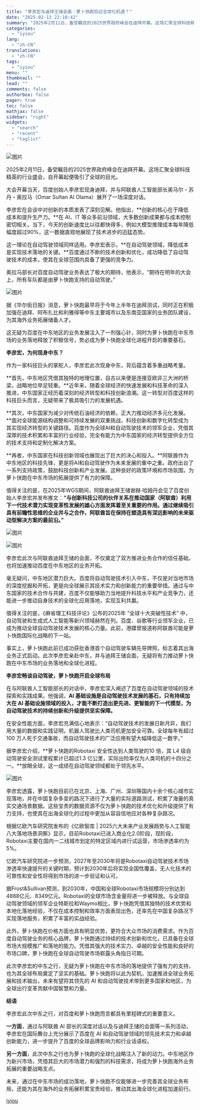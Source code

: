 ```yaml
---
title: "李彦宏与迪拜王储会面：萝卜快跑将迎全球化机遇？"
date: "2025-02-13 22:10:42"
summary: "2025年2月11日，备受瞩目的2025世界政府峰会在迪拜开幕。这场汇聚全球科技精英的行业盛会，自开..."
categories:
  - "iyiou"
lang:
  - "zh-CN"
translations:
  - "zh-CN"
tags:
  - "iyiou"
menu: ""
thumbnail: ""
lead: ""
comments: false
authorbox: false
pager: true
toc: false
mathjax: false
sidebar: "right"
widgets:
  - "search"
  - "recent"
  - "taglist"
---
```


![图片](https://diting-hetu.iyiou.com/async/paste/y2vjFJypVVZR6Oo7DxJg)

2025年2月11日，备受瞩目的2025世界政府峰会在迪拜开幕。这场汇聚全球科技精英的行业盛会，自开幕起便吸引了全球的目光。

大会开幕当天，百度创始人李彦宏现身迪拜，并与阿联酋人工智能部长奥马尔・苏丹・奥拉马（Omar Sultan AI Olama）展开了一场深度对话。

李彦宏在会谈中对创新的本质发表了深刻见解。他指出，**创新的核心在于降低成本和提升生产力。**在 AI、IT 等众多前沿领域，大多数创新成果都与成本控制密切相关。当下，今天的创新速度比以往都快得多，例如大模型推理成本每年降低幅度超过90%，这一数据直观地展现了技术进步的迅猛态势。

这一理论在自动驾驶领域同样适用。李彦宏表示，**在自动驾驶领域，降低成本是实现技术落地的关键。**百度通过不断的技术创新和优化，成功降低了自动驾驶技术的成本，使其在全球范围内具备了更强的竞争力。

奥拉马部长对百度自动驾驶业务表达了极大的期待，他表示，“期待在明年的大会上，所有车队都是由萝卜快跑支持的自动驾驶。”

![图片](https://diting-hetu.iyiou.com/async/paste/xPuyKsXx30PsluCeq9KH)

据《华尔街日报》消息，萝卜快跑最早将于今年上半年在迪拜测试，同时正在积极加强在迪拜、阿布扎比和利雅得等中东主要城市以及东南亚国家的业务团队建设，为其海外业务拓展储备人才。

这无疑为百度在中东地区的业务发展注入了一剂强心针，同时为萝卜快跑在中东市场的业务落地释放了积极信号，势必成为萝卜快跑全球化进程开启的重要基石。

**李彦宏，为何现身中东？**

作为一家科技巨头的掌舵人，李彦宏此次现身中东，背后蕴含着多重战略考量。

**首先，中东地区凭借其独特的地理位置，自古以来便是连接亚欧非三大洲的桥梁，战略地位举足轻重。**近年来，随着全球经济的快速发展和科技革命的深入推进，中东国家正经历着深刻的经济转型和科技创新浪潮。这一转型对百度这样的科技巨头而言，无疑带来了极具吸引力的发展机遇。

**其次，中东国家为减少对传统石油经济的依赖，正大力推动经济多元化发展。**面对全球能源结构调整和可持续发展的双重挑战，科技创新和数字化转型成为其实现经济转型的关键路径。百度作为全球AI和自动驾驶技术的领军企业，凭借其深厚的技术积累和丰富的行业经验，完全有能力为中东国家的经济转型提供全方位的技术支持和定制化解决方案。

**再者，中东国家在科技创新领域也展现出了巨大的决心和投入。**阿联酋作为中东地区的科技先锋，更是将AI和自动驾驶作为未来发展的重中之重。政府出台了一系列支持政策，鼓励科技创新和产业发展。这种良好的政策环境和市场氛围，为萝卜快跑在中东市场的拓展提供了有力的保障。

值得关注的是，在2025年WGS期间，阿联酋迪拜王储谢赫·哈姆丹会见了百度创始人李彦宏并发布推文：**“与创新科技公司的伙伴关系在推动国家（阿联酋）利用下一代技术潜力实现变革性发展的雄心方面发挥着至关重要的作用。通过继续吸引具有前瞻性思维的企业并与之合作，阿联酋旨在保持在塑造具有深远影响的未来驱动型解决方案的最前沿。”**

![图片](https://diting-hetu.iyiou.com/async/paste/fDRjQsJfyxH4FqfhbnXs)

![图片](https://diting-hetu.iyiou.com/async/paste/YLdCFD99jD0g3ewal0s0)

李彦宏此次与阿联酋迪拜王储的会面，不仅奠定了双方推进业务合作的信任基础，也将加速推动百度在中东地区的业务开拓。

毫无疑问，中东地区潜力巨大。百度将自动驾驶技术引入中东，不仅是对当地市场的深度挖掘和开拓，更是向全球展示其技术实力和创新能力的重要举措。通过与中东国家的技术合作与共建，百度不仅能够助力当地提升科技水平和产业竞争力，还能进一步推动自身技术的全球化应用落地，实现互利共赢。

值得关注的是，《麻省理工科技评论》公布的2025年 “全球十大突破性技术” 中，自动驾驶和生成式人工智能等新兴领域赫然在列。百度、谷歌等行业领军企业，已成为推动全球自动驾驶技术发展的核心力量。此前，港媒曾报道称阿联酋可能是萝卜快跑国际化战略的下一站。

事实上，萝卜快跑此前已成功获批香港首个自动驾驶车辆先导牌照，标志着其出海业务正式启动。此次李彦宏亲赴中东，并与迪拜王储会面，无疑将有力推动萝卜快跑在中东市场的业务落地和全球化进程。

**李彦宏畅谈自动驾驶，萝卜快跑开启全球布局**

在与阿联酋人工智能部长的对话中，李彦宏深入阐述了百度在自动驾驶领域的技术探索和实践成果。他强调，**AI 基础设施是自动驾驶技术发展的基石，只有持续加大在 AI 基础设施领域的投入，才能不断打造出更先进、更智能的下一代模型，为自动驾驶技术的持续创新和升级提供坚实保障。**

在安全性能方面，李彦宏充满信心地表示：“自动驾驶技术的发展日新月异，我们用大量的数据和实践证明，机器人驾驶比人类司机更加安全可靠。全球每年有超过 100 万人死于交通事故，而自动驾驶技术的广泛应用有望大幅降低这一数字。”

据李彦宏介绍，**萝卜快跑的Robotaxi 安全性达到人类驾驶的10 倍，其 L4 级自动驾驶安全测试里程累计已超过1.3 亿公里，实际出险率仅为人类司机的十四分之一。**放眼全球，这一成绩在自动驾驶领域都处于领先水平。

![图片](https://diting-hetu.iyiou.com/async/paste/uJANIiDq6e1lAikL9nOu)

李彦宏透露，萝卜快跑目前已在北京、上海、广州、深圳等国内十余个核心城市实现落地，并在中国复杂多变的路况下进行了大量的实际道路测试，积累了海量的真实交通场景数据。这些宝贵的数据资源不仅为萝卜快跑的技术优化和升级提供了有力支持，也使其在出海全球化的过程中更加从容自信地应对各种复杂路况。

根据亿欧汽车研究院发布的《亿欧智库 | 2025六大未来产业发展趋势与人工智能八大落地场景洞察》显示，目前Robotaxi已进入商业化2.0阶段，现阶段，Robotaxi主要在国内一二线城市划定的特定区域内进行试运营，市场渗透率约为5%。

亿欧汽车研究院进一步预测，2027年至2030年将是Robotaxi自动驾驶技术市场渗透率快速提升的关键时期，预计到2030年后将实现全国性覆盖，无人化技术的可靠性和安全性将得到市场的进一步验证和认可。

据Frost&Sullivan预测，到2030年，中国和全球Robotaxi市场规模将分别达到4888亿元、8349亿元。Robotaxi的全球市场含金量将进一步被释放。与全球自动驾驶领域的领军企业特斯拉和Waymo相比，萝卜快跑凭借其独特的技术优势和本地化落地经验，不仅在成本控制和效率方面表现出色，还率先在中国复杂路况下实现落地服务，积累了丰富的实战经验。

此外，萝卜快跑在价格方面也具有明显优势，更符合大众市场的消费需求。作为百度自动驾驶业务的核心品牌，萝卜快跑通过持续的技术创新和优化，已具备在全球市场大规模推广和落地的能力。凭借其强大的技术实力、卓越的安全性能和良好的市场口碑，萝卜快跑在全球自动驾驶市场崭露头角指日可期。

此次李彦宏的中东之行，无疑为萝卜快跑在中东市场的落地提供了强有力的支持，也为其全球布局奠定了坚实的基础。萝卜快跑将以此为契机，加速推进全球业务拓展和技术输出，未来有望将其领先的 AI 和自动驾驶技术带到更多国家和地区，为全球出行变革贡献中国智慧和力量。

**结语**

李彦宏此次中东之行，对百度和萝卜快跑而言都具有里程碑式的重要意义。

**一方面**，通过与阿联酋 AI 部长的深度对话以及与迪拜王储的会面等一系列活动，李彦宏在国际舞台上充分展示了百度在 AI 和自动驾驶领域的领先技术实力和卓越创新能力，进一步提升了百度的全球品牌影响力和行业话语权。

**另一方面**，此次中东之行也为萝卜快跑的全球化战略注入了新的动力。中东地区作为新兴市场，凭借其巨大的市场潜力和强烈的科技需求，将成为萝卜快跑海外业务拓展的重要战略支点。

未来，通过在中东市场的成功落地，萝卜快跑不仅能够进一步完善其全球业务布局，还能为其在海外的业务拓展积累宝贵经验，推动其出海全球化进程加速前行。

[iyiou](https://www.iyiou.com/analysis/202502131090181)
